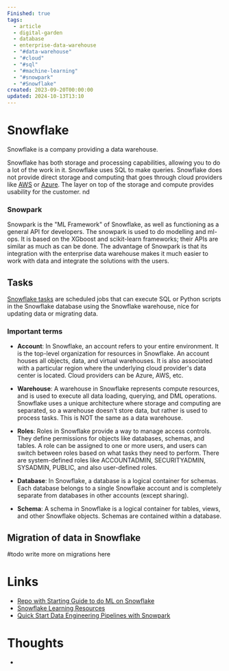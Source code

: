 ```yaml
---
Finished: true
tags:
  - article
  - digital-garden
  - database
  - enterprise-data-warehouse
  - "#data-warehouse"
  - "#cloud"
  - "#sql"
  - "#machine-learning"
  - "#snowpark"
  - "#Snowflake"
created: 2023-09-20T00:00:00
updated: 2024-10-13T13:10
---
```

# Snowflake

Snowflake is a company providing a data warehouse. 

Snowflake has both storage and processing capabilities, allowing you to do a lot of the work in it.  Snowflake uses SQL to make queries.  Snowflake does not provide direct storage and computing that goes through cloud providers like [AWS](../Cloud/AWS.md) or [Azure](../Cloud/Azure.md).  The layer on top of the storage and compute provides usability for the customer. 
nd


### Snowpark
Snowpark is the "ML Framework" of Snowflake, as well as functioning as a general API for developers. The snowpark is used to do modelling and ml-ops. It is based on the XGboost and scikit-learn frameworks; their APIs are similar as much as can be done. The advantage of Snowpark is that its integration with the enterprise data warehouse makes it much easier to work with data and integrate the solutions with the users.  

## Tasks
[Snowflake tasks](https://docs.snowflake.com/en/sql-reference/sql/create-task) are scheduled jobs that can execute SQL or Python scripts in the Snowflake database using the Snowflake warehouse, nice for updating data or migrating data. 



### Important terms 

- **Account**: In Snowflake, an account refers to your entire environment. It is the top-level organization for resources in Snowflake. An account houses all objects, data, and virtual warehouses. It is also associated with a particular region where the underlying cloud provider's data center is located. Cloud providers can be Azure, AWS, etc.
    
- **Warehouse**: A warehouse in Snowflake represents compute resources, and is used to execute all data loading, querying, and DML operations. Snowflake uses a unique architecture where storage and computing are separated, so a warehouse doesn't store data, but rather is used to process tasks. This is NOT the same as a data warehouse. 
    
- **Roles**: Roles in Snowflake provide a way to manage access controls. They define permissions for objects like databases, schemas, and tables. A role can be assigned to one or more users, and users can switch between roles based on what tasks they need to perform. There are system-defined roles like ACCOUNTADMIN, SECURITYADMIN, SYSADMIN, PUBLIC, and also user-defined roles.
    
- **Database**: In Snowflake, a database is a logical container for schemas. Each database belongs to a single Snowflake account and is completely separate from databases in other accounts (except sharing).
    
- **Schema**: A schema in Snowflake is a logical container for tables, views, and other Snowflake objects. Schemas are contained within a database.

## Migration of data in Snowflake 
#todo write more on migrations here 

# Links
- [Repo with Starting Guide to do ML on Snowflake](https://github.com/Snowflake-Labs/sfguide-getting-started-dataengineering-ml-snowpark-python/tree/main)
- [Snowflake Learning Resources](https://learn.snowflake.com/en/)
- [Quick Start Data Engineering Pipelines with Snowpark](https://quickstarts.snowflake.com/guide/data_engineering_pipelines_with_snowpark_python/index.html?index=..%2F..index#0)

# Thoughts 
- 


